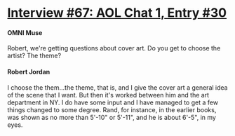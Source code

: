 # [Interview #67: AOL Chat 1, Entry #30](https://www.theoryland.com/intvmain.php?i=67#30)

#### OMNI Muse

Robert, we're getting questions about cover art. Do you get to choose the artist? The theme?

#### Robert Jordan

I choose the them...the theme, that is, and I give the cover art a general idea of the scene that I want. But then it's worked between him and the art department in NY. I do have some input and I have managed to get a few things changed to some degree. Rand, for instance, in the earlier books, was shown as no more than 5'-10" or 5'-11", and he is about 6'-5", in my eyes.

